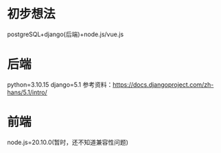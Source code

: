 # 初步想法
postgreSQL+django(后端)+node.js/vue.js
# 后端
python=3.10.15
django=5.1
参考资料：https://docs.djangoproject.com/zh-hans/5.1/intro/
# 前端
node.js=20.10.0(暂时，还不知道兼容性问题)